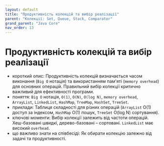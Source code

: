 ```yaml
---
layout: default
title: "Продуктивність колекцій та вибір реалізації"
parent: "Колекції: Set, Queue, Stack, Comparator"
grand_parent: "Java Core"
nav_order: 13
---
```


# Продуктивність колекцій та вибір реалізації

*   короткий опис: Продуктивність колекцій визначається часом виконання (`Big O` нотація) та використанням пам'яті (`memory overhead`) для основних операцій. Правильний вибір колекції критично важливий для ефективності програми.
*   поняття: `Big O` нотація, `O(1)`, `O(N)`, `O(log N)`, `memory overhead`, `ArrayList`, `LinkedList`, `HashMap`, `TreeMap`, `HashSet`, `TreeSet`.
*   приклади: Таблиця складності для різних операцій (`ArrayList` O(1) доступ за індексом, `HashMap` O(1) пошук, `TreeSet` O(log N) сортування).
*   ключові моменти: Вибір колекції залежить від частоти операцій. Хеш-базовані швидкі, дерево-базовані – сортовані. `LinkedList` має високий `overhead`.
*   що важливо знати на співбесіді: Як обирати колекцію залежно від задачі та продуктивності.

